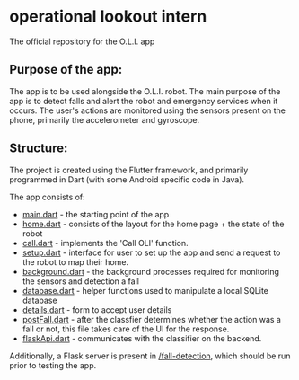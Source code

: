 # operational lookout intern
The official repository for the O.L.I. app

## Purpose of the app: 
The app is to be used alongside the O.L.I. robot. The main purpose of the app is to detect falls and alert the robot and emergency services when it occurs. The user's actions are monitored using the sensors present on the phone, primarily the accelerometer and gyroscope. 

## Structure:

The project is created using the Flutter framework, and primarily programmed in Dart (with some Android specific code in Java).

The app consists of:
- [main.dart](https://github.com/SDP-Group-1/oli/blob/main/lib/main.dart) - the starting point of the app 
- [home.dart](https://github.com/SDP-Group-1/oli/blob/main/lib/home.dart) - consists of the layout for the home page + the state of the robot 
- [call.dart](https://github.com/SDP-Group-1/oli/blob/main/lib/call.dart) - implements the 'Call OLI' function. 
- [setup.dart](https://github.com/SDP-Group-1/oli/blob/main/lib/setup.dart) - interface for user to set up the app and send a request to the robot to map their home. 
- [background.dart](https://github.com/SDP-Group-1/oli/blob/main/lib/background.dart) - the background processes required for monitoring the sensors and detection a fall
- [database.dart](https://github.com/SDP-Group-1/oli/blob/main/lib/database.dart) - helper functions used to manipulate a local SQLite database
- [details.dart](https://github.com/SDP-Group-1/oli/blob/main/lib/details.dart) - form to accept user details
- [postFall.dart](https://github.com/SDP-Group-1/oli/blob/main/lib/postFall.dart) - after the classfier determines whether the action was a fall or not, this file takes care of the UI for the response. 
- [flaskApi.dart](https://github.com/SDP-Group-1/oli/blob/main/lib/flaskApi.dart) - communicates with the classifier on the backend. 

Additionally, a Flask server is present in [/fall-detection](https://github.com/SDP-Group-1/oli/tree/main/fall_detection), which should be run prior to testing the app.  
